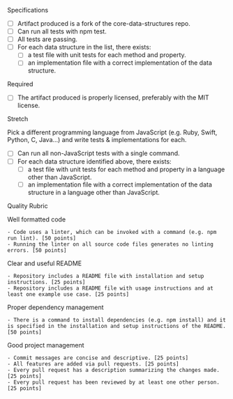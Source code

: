 Specifications

 - [ ] Artifact produced is a fork of the core-data-structures repo.
 - [ ] Can run all tests with npm test.
 - [ ] All tests are passing.
 - [ ] For each data structure in the list, there exists:
    - [ ] a test file with unit tests for each method and property.
    - [ ] an implementation file with a correct implementation of the data structure.

Required

 - [ ] The artifact produced is properly licensed, preferably with the MIT license.

Stretch

Pick a different programming language from JavaScript (e.g. Ruby, Swift, Python, C, Java…) and write tests & implementations for each.

 - [ ] Can run all non-JavaScript tests with a single command.
 - [ ] For each data structure identified above, there exists:
    - [ ] a test file with unit tests for each method and property in a language other than JavaScript.
    - [ ] an implementation file with a correct implementation of the data structure in a language other than JavaScript.

Quality Rubric

Well formatted code

    - Code uses a linter, which can be invoked with a command (e.g. npm run lint). [50 points]
    - Running the linter on all source code files generates no linting errors. [50 points]

Clear and useful README

    - Repository includes a README file with installation and setup instructions. [25 points]
    - Repository includes a README file with usage instructions and at least one example use case. [25 points]

Proper dependency management

    - There is a command to install dependencies (e.g. npm install) and it is specified in the installation and setup instructions of the README. [50 points]

Good project management

    - Commit messages are concise and descriptive. [25 points]
    - All features are added via pull requests. [25 points]
    - Every pull request has a description summarizing the changes made. [25 points]
    - Every pull request has been reviewed by at least one other person. [25 points]
